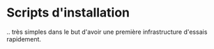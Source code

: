 # Scripts d'installation

.. très simples dans le but d'avoir une première infrastructure d'essais
rapidement.